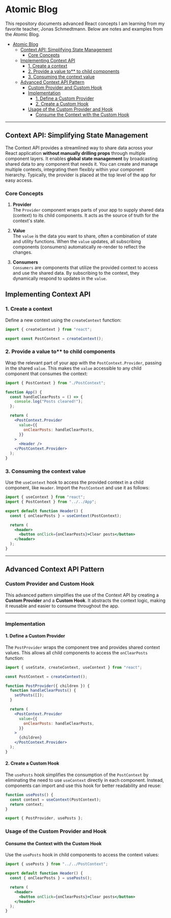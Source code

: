 <!-- @format -->

# Atomic Blog

This repository documents advanced React concepts I am learning from my favorite teacher, Jonas Schmedtmann. Below are notes and examples from the Atomic Blog.

- [Atomic Blog](#atomic-blog)
  - [Context API: Simplifying State Management](#context-api-simplifying-state-management)
    - [Core Concepts](#core-concepts)
  - [Implementing Context API](#implementing-context-api)
    - [1. Create a context](#1-create-a-context)
    - [2. Provide a value to\*\* to child components](#2-provide-a-value-to-to-child-components)
    - [3. Consuming the context value](#3-consuming-the-context-value)
  - [Advanced Context API Pattern](#advanced-context-api-pattern)
    - [Custom Provider and Custom Hook](#custom-provider-and-custom-hook)
    - [Implementation](#implementation)
      - [1. Define a Custom Provider](#1-define-a-custom-provider)
      - [2. Create a Custom Hook](#2-create-a-custom-hook)
    - [Usage of the Custom Provider and Hook](#usage-of-the-custom-provider-and-hook)
      - [Consume the Context with the Custom Hook](#consume-the-context-with-the-custom-hook)

---

## Context API: Simplifying State Management

The Context API provides a streamlined way to share data across your React application **without manually drilling props** through multiple component layers. It enables **global state management** by broadcasting shared data to any component that needs it. You can create and manage multiple contexts, integrating them flexibly within your component hierarchy. Typically, the provider is placed at the top level of the app for easy access.

### Core Concepts

1. **Provider**  
   The `Provider` component wraps parts of your app to supply shared data (context) to its child components. It acts as the source of truth for the context's state.

2. **Value**  
   The `value` is the data you want to share, often a combination of state and utility functions. When the `value` updates, all subscribing components (consumers) automatically re-render to reflect the changes.

3. **Consumers**  
   `Consumers` are components that utilize the provided context to access and use the shared data. By subscribing to the context, they dynamically respond to updates in the `value`.

## Implementing Context API

### 1. Create a context

Define a new context using the `createContext` function:

```jsx
import { createContext } from "react";

export const PostContext = createContext();
```

### 2. Provide a value to\*\* to child components

Wrap the relevant part of your app with the `PostContext.Provider`, passing in the shared `value`. This makes the `value` accessible to any child component that consumes the context:

```jsx
import { PostContext } from "./PostContext";

function App() {
  const handleClearPosts = () => {
    console.log("Posts cleared!");
  };

  return (
    <PostContext.Provider
      value={{
        onClearPosts: handleClearPosts,
      }}
    >
      <Header />
    </PostContext.Provider>
  );
}
```

### 3. Consuming the context value

Use the `useContext` hook to access the provided context in a child component, like `Header`. Import the `PostContext` and use it as follows:

```jsx
import { useContext } from "react";
import { PostContext } from "../../App";

export default function Header() {
  const { onClearPosts } = useContext(PostContext);

  return (
    <header>
      <button onClick={onClearPosts}>Clear posts</button>
    </header>
  );
}
```

---

## Advanced Context API Pattern

### Custom Provider and Custom Hook

This advanced pattern simplifies the use of the Context API by creating a **Custom Provider** and a **Custom Hook**. It abstracts the context logic, making it reusable and easier to consume throughout the app.

---

### Implementation

#### 1. Define a Custom Provider

The `PostProvider` wraps the component tree and provides shared context values. This allows all child components to access the `onClearPosts` function:

```jsx
import { useState, createContext, useContext } from "react";

const PostContext = createContext();

function PostProvider({ children }) {
  function handleClearPosts() {
    setPosts([]);
  }

  return (
    <PostContext.Provider
      value={{
        onClearPosts: handleClearPosts,
      }}
    >
      {children}
    </PostContext.Provider>
  );
}
```

#### 2. Create a Custom Hook

The `usePosts` hook simplifies the consumption of the `PostContext` by eliminating the need to use `useContext` directly in each component. Instead, components can import and use this hook for better readability and reuse:

```jsx
function usePosts() {
  const context = useContext(PostContext);
  return context;
}

export { PostProvider, usePosts };
```

### Usage of the Custom Provider and Hook

#### Consume the Context with the Custom Hook

Use the `usePosts` hook in child components to access the context values:

```jsx
import { usePosts } from "../../PostContext";

export default function Header() {
  const { onClearPosts } = usePosts();

  return (
    <header>
      <button onClick={onClearPosts}>Clear posts</button>
    </header>
  );
}
```
